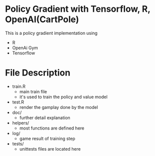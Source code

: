 # Policy Gradient with Tensorflow, R, OpenAI(CartPole)
This is a policy gradient implementation using  
* R
* OpenAi Gym
* Tensorflow

# File Description
* train.R 
  * main train file
  * it's used to train the policy and value model
* test.R 
  * render the gamplay done by the model
* doc/
  * further detail explanation
* helpers/
  * most functions are defined here
* log/ 
  * game result of training step
* tests/
  * unittests files are located here